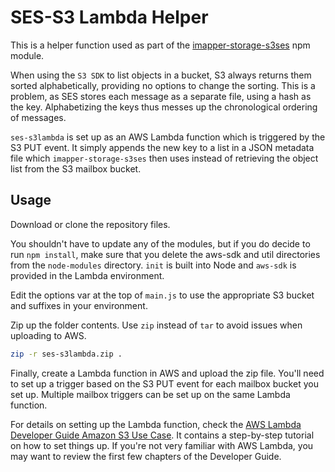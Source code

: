 # SES-S3 Lambda Helper
This is a helper function used as part of the [imapper-storage-s3ses]() npm module. 

When using the `S3 SDK` to list objects in a bucket, S3 always returns them sorted alphabetically, providing no options to change the sorting. This is a problem, as SES stores each message as a separate file, using a hash as the key. Alphabetizing the keys thus messes up the chronological ordering of messages.

`ses-s3lambda` is set up as an AWS Lambda function which is triggered by the S3 PUT event. It simply appends the new key to a list in a JSON metadata file which `imapper-storage-s3ses` then uses instead of retrieving the object list from the S3 mailbox bucket.

## Usage
Download or clone the repository files.

You shouldn't have to update any of the modules, but if you do decide to run `npm install`, make sure that you delete the aws-sdk and util directories from the `node-modules` directory. `init` is built into Node and `aws-sdk` is provided in the Lambda environment.

Edit the options var at the top of `main.js` to use the appropriate S3 bucket and suffixes in your environment.

Zip up the folder contents. Use `zip` instead of `tar` to avoid issues when uploading to AWS.
```sh
zip -r ses-s3lambda.zip .
```
Finally, create a Lambda function in AWS and upload the zip file. You'll need to set up a trigger based on the S3 PUT event for each mailbox bucket you set up. Multiple mailbox triggers can be set up on the same Lambda function.

For details on setting up the Lambda function, check the [AWS Lambda Developer Guide Amazon S3 Use Case](https://docs.aws.amazon.com/lambda/latest/dg/with-s3.html). It contains a step-by-step tutorial on how to set things up. If you're not very familiar with AWS Lambda, you may want to review the first few chapters of the Developer Guide.
